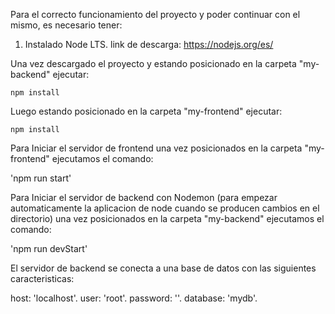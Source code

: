 Para el correcto funcionamiento del proyecto y poder continuar con el mismo, es necesario tener:
1. Instalado Node LTS. link de descarga: https://nodejs.org/es/


Una vez descargado el proyecto y estando posicionado en la carpeta "my-backend" ejecutar:

`npm install`

Luego estando posicionado en la carpeta "my-frontend" ejecutar:

`npm install`

Para Iniciar el servidor de frontend una vez posicionados en la carpeta "my-frontend" ejecutamos el comando:

'npm run start'

Para Iniciar el servidor de backend con Nodemon (para empezar automaticamente la aplicacion de node cuando se producen cambios en el directorio) una vez posicionados en la carpeta "my-backend" ejecutamos el comando:

'npm run devStart'

El servidor de backend se conecta a una base de datos con las siguientes caracteristicas:

host: 'localhost'.
user: 'root'.
password: ''.
database: 'mydb'.
